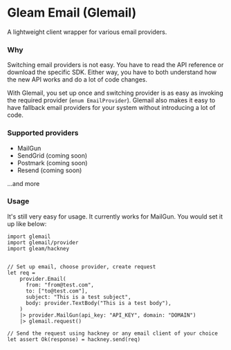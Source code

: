# Gleam Email (Glemail)

A lightweight client wrapper for various email providers.

### Why

Switching email providers is not easy. You have to read the API reference or download the specific SDK. Either way, you have to both understand how the new API works and do a lot of code changes.

With Glemail, you set up once and switching provider is as easy as invoking the required provider (`enum EmailProvider`). Glemail also makes it easy to have fallback email providers for your system without introducing a lot of code.

### Supported providers

- MailGun
- SendGrid (coming soon)
- Postmark (coming soon)
- Resend (coming soon)

...and more

### Usage

It's still very easy for usage. It currently works for MailGun. You would set it up like below:

```gleam
import glemail
import glemail/provider
import gleam/hackney


// Set up email, choose provider, create request
let req =
    provider.Email(
      from: "from@test.com",
      to: ["to@test.com"],
      subject: "This is a test subject",
      body: provider.TextBody("This is a test body"),
    )
    |> provider.MailGun(api_key: "API_KEY", domain: "DOMAIN")
    |> glemail.request()

// Send the request using hackney or any email client of your choice
let assert Ok(response) = hackney.send(req)

```